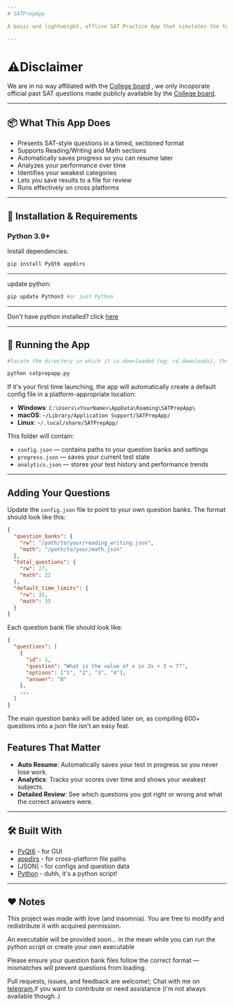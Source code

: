 ```yaml
---
# SATPrepApp

A basic and lightweight, offline SAT Practice App that simulates the test environment, tracks your progress, and highlights your strengths and weaknesses. Designed for students who want a focused, distraction-free study tool.

---
```


# ⚠️Disclaimer
We are in no way affiliated with the [College board](https://www.collegeboard.org/) , we only incoporate official past SAT questions made publicly available by the [College board](https://www.collegeboard.org/).

---
## 📦 What This App Does

* Presents SAT-style questions in a timed, sectioned format
* Supports Reading/Writing and Math sections
* Automatically saves progress so you can resume later
* Analyzes your performance over time
* Identifies your weakest categories
* Lets you save results to a file for review
* Runs effectively on cross platforms

---

## 🔧 Installation & Requirements

### Python 3.9+

Install dependencies:

```bash
pip install PyQt6 appdirs
```
 
---
update python:

```bash
pip update Python3 #or just Python
```

---

Don't have python installed?
 click [here](https://www.python.org/downloads/)

 ---

## 🚀 Running the App

```bash
#locate the directory in which it is downloaded (eg: cd downloads), then run:

python satprepapp.py
```

If it's your first time launching, the app will automatically create a default config file in a platform-appropriate location:

* **Windows**: `C:\Users\<YourName>\AppData\Roaming\SATPrepApp\`
* **macOS**: `~/Library/Application Support/SATPrepApp/`
* **Linux**: `~/.local/share/SATPrepApp/`

This folder will contain:

* `config.json` — contains paths to your question banks and settings
* `progress.json` — saves your current test state
* `analytics.json` — stores your test history and performance trends

---

##  Adding Your Questions

Update the `config.json` file to point to your own question banks. The format should look like this:

```json
{
  "question_banks": {
    "rw": "/path/to/your/reading_writing.json",
    "math": "/path/to/your/math.json"
  },
  "total_questions": {
    "rw": 27,
    "math": 22
  },
  "default_time_limits": {
    "rw": 32,
    "math": 35
  }
}
```

Each question bank file should look like:

```json
{
  "questions": [
    {
      "id": 1,
      "question": "What is the value of x in 2x + 3 = 7?",
      "options": ["1", "2", "3", "4"],
      "answer": "B"
    },
    ...
  ]
}
```

The main question banks will be added later on, as compiling 600+ questions into a json file isn't an easy feat.

## Features That Matter

* **Auto Resume**: Automatically saves your test in progress so you never lose work.
* **Analytics**: Tracks your scores over time and shows your weakest subjects.
* **Detailed Review**: See which questions you got right or wrong and what the correct answers were.

---

## 🛠️ Built With

* [PyQt6](https://pypi.org/project/PyQt6/) - for GUI
* [appdirs](https://pypi.org/project/appdirs/) - for cross-platform file paths
* \[JSON] - for configs and question data
* [Python](https://python.org)  - duhh, it's a python script!

---

## ❤️ Notes

This project was made with love (and insomnia). You are free to modify and redistribute it with acquired permission.

An executable will be provided soon... in the mean while you can run the python script or create your own executable

Please ensure your question bank files follow the correct format — mismatches will prevent questions from loading.

Pull requests, issues, and feedback are welcome!;
Chat with me on [telegram](https://t.me/jayjaylovescandles),if you want to contribute or need assistance (i'm not always available though..)
